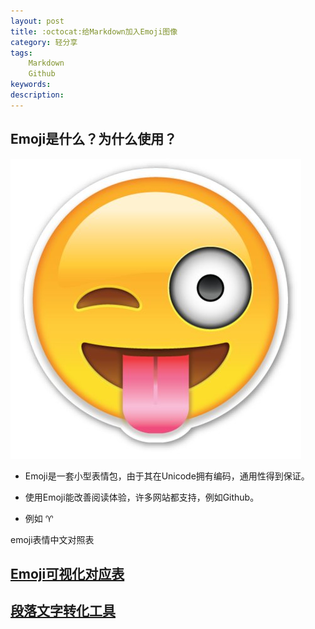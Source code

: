 ```yaml
---
layout: post
title: :octocat:给Markdown加入Emoji图像
category: 轻分享
tags:
    Markdown
    Github
keywords: 
description: 
---
```



## Emoji是什么？为什么使用？
![](../../public/img/LightShare/Emoji/emoji-tongue.jpg)

* Emoji是一套小型表情包，由于其在Unicode拥有编码，通用性得到保证。

* 使用Emoji能改善阅读体验，许多网站都支持，例如Github。

* 例如 :aries:


emoji表情中文对照表




## [Emoji可视化对应表](http://www.webpagefx.com/tools/emoji-cheat-sheet/)


## [段落文字转化工具](http://superemojitranslator.com/emoji-translate)
